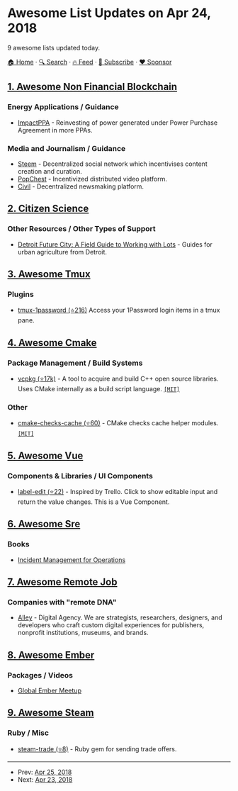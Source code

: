 # Awesome List Updates on Apr 24, 2018

9 awesome lists updated today.

[🏠 Home](/README.md) · [🔍 Search](https://www.trackawesomelist.com/search/) · [🔥 Feed](https://www.trackawesomelist.com/rss.xml) · [📮 Subscribe](https://trackawesomelist.us17.list-manage.com/subscribe?u=d2f0117aa829c83a63ec63c2f&id=36a103854c) · [❤️  Sponsor](https://github.com/sponsors/theowenyoung)



## [1. Awesome Non Financial Blockchain](/content/machinomy/awesome-non-financial-blockchain/README.md)

### Energy Applications / Guidance

*   [ImpactPPA](https://impactppa.com) - Reinvesting of power generated under Power Purchase Agreement in more PPAs.

### Media and Journalism / Guidance

*   [Steem](https://steem.io) - Decentralized social network which incentivises content creation and curation.
*   [PopChest](https://popchest.com) - Incentivized distributed video platform.
*   [Civil](https://joincivil.com) - Decentralized newsmaking platform.

## [2. Citizen Science](/content/dylanrees/citizen-science/README.md)

### Other Resources / Other Types of Support

*   [Detroit Future City: A Field Guide to Working with Lots](https://dfc-lots.com/resources/) - Guides for urban agriculture from Detroit.

## [3. Awesome Tmux](/content/rothgar/awesome-tmux/README.md)

### Plugins

*   [tmux-1password (⭐216)](https://github.com/yardnsm/tmux-1password) Access your 1Password login items in a tmux pane.

## [4. Awesome Cmake](/content/onqtam/awesome-cmake/README.md)

### Package Management / Build Systems

*   [vcpkg (⭐17k)](https://github.com/Microsoft/vcpkg) - A tool to acquire and build C++ open source libraries. Uses CMake internally as a build script language. [`[MIT]`](https://opensource.org/licenses/MIT)

### Other

*   [cmake-checks-cache (⭐60)](https://github.com/cristianadam/cmake-checks-cache) - CMake checks cache helper modules. [`[MIT]`](https://opensource.org/licenses/MIT)

## [5. Awesome Vue](/content/vuejs/awesome-vue/README.md)

### Components & Libraries / UI Components

*   [label-edit (⭐22)](https://github.com/myokyawhtun/label-edit) - Inspired by Trello. Click to show editable input and return the value changes. This is a Vue Component.

## [6. Awesome Sre](/content/dastergon/awesome-sre/README.md)

### Books

*   [Incident Management for Operations](http://shop.oreilly.com/product/0636920036159.do)

## [7. Awesome Remote Job](/content/lukasz-madon/awesome-remote-job/README.md)

### Companies with "remote DNA"

*   [Alley](https://alley.co/jobs/) - Digital Agency. We are strategists, researchers, designers, and developers who craft custom digital experiences for publishers, nonprofit institutions, museums, and brands.

## [8. Awesome Ember](/content/ember-community-russia/awesome-ember/README.md)

### Packages / Videos

*   [Global Ember Meetup](https://vimeo.com/globalembermeetup)

## [9. Awesome Steam](/content/scholtzm/awesome-steam/README.md)

### Ruby / Misc

*   [steam-trade (⭐8)](https://github.com/OmG3r/steam-trade) - Ruby gem for sending trade offers.

---

- Prev: [Apr 25, 2018](/content/2018/04/25/README.md)
- Next: [Apr 23, 2018](/content/2018/04/23/README.md)